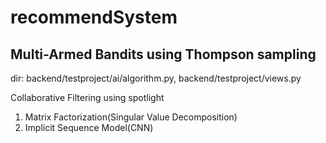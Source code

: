 # recommendSystem
## Multi-Armed Bandits using Thompson sampling

dir: backend/testproject/ai/algorithm.py, backend/testproject/views.py

Collaborative Filtering using spotlight

1. Matrix Factorization(Singular Value Decomposition)
2. Implicit Sequence Model(CNN)
